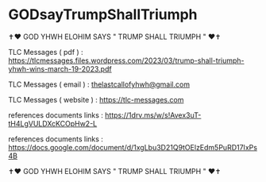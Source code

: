 # GODsayTrumpShallTriumph

✝️❤️ GOD YHWH ELOHIM SAYS " TRUMP SHALL TRIUMPH " ❤️✝️

TLC Messages ( pdf ) :
https://tlcmessages.files.wordpress.com/2023/03/trump-shall-triumph-yhwh-wins-march-19-2023.pdf

TLC Messages ( email ) :
thelastcallofyhwh@gmail.com

TLC Messages ( website ) :
https://tlc-messages.com

references documents links :
https://1drv.ms/w/s!Avex3uT-tH4LgVULDXcKCOpHw2-L

references documents links :
https://docs.google.com/document/d/1xgLbu3D21Q9tOElzEdm5PuRD17IxPs4B

✝️❤️ GOD YHWH ELOHIM SAYS " TRUMP SHALL TRIUMPH " ❤️✝️

